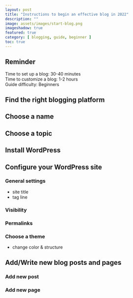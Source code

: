 ```yaml
---
layout: post
title: "Instructions to begin an effective blog in 2022"
description: ""
image: assets/images/start-blog.png
imageshadow: true
featured: true
category: [ blogging, guide, beginner ]
toc: true
---
```





## Reminder
Time to set up a blog: 30-40 minutes      
Time to customize a blog: 1-2 hours       
Guide difficulty: Beginners      

## Find the right blogging platform

## Choose a name

## Choose a topic

## Install WordPress

## Configure your WordPress site

### General settings
- site title
- tag line
### Visibility

### Permalinks

### Choose a theme
- change color & structure    

## Add/Write new blog posts and pages

### Add new post

### Add new page





